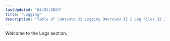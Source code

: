 ```yaml
---
lastUpdated: "04/05/2020"
title: "Logging"
description: "Table of Contents 32 Logging Overview 32 1 Log Files 32 2 Logging Configuration 33 Log Monitoring 34 Rotating Logs ec rotate 34 1 ec rotate conf File 35 Log Formats 35 1 acctlog 35 2 adaptive Log 35 3 bouncelog 35 4 fbllog 35 5 httplog 35 6 importlog..."
---
```


Welcome to the Logs section. 
